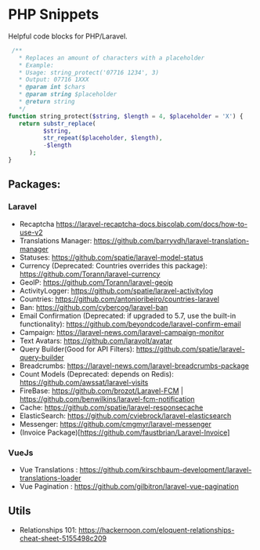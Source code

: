 # PHP Snippets

Helpful code blocks for PHP/Laravel.

```php
 /**
   * Replaces an amount of characters with a placeholder
   * Example: 
   * Usage: string_protect('07716 1234', 3)
   * Output: 07716 1XXX
   * @param int $chars
   * @param string $placeholder
   * @return string
   */
function string_protect($string, $length = 4, $placeholder = 'X') {
   return substr_replace(
          $string,
          str_repeat($placeholder, $length),
          -$length
      ); 
}
```

## Packages:
### Laravel
- Recaptcha https://laravel-recaptcha-docs.biscolab.com/docs/how-to-use-v2
- Translations Manager: https://github.com/barryvdh/laravel-translation-manager
- Statuses: https://github.com/spatie/laravel-model-status
- Currency (Deprecated: Countries overrides this package): https://github.com/Torann/laravel-currency
- GeoIP: https://github.com/Torann/laravel-geoip
- ActivityLogger: https://github.com/spatie/laravel-activitylog
- Countries: https://github.com/antonioribeiro/countries-laravel
- Ban: https://github.com/cybercog/laravel-ban
- Email Confirmation (Deprecated: if upgraded to 5.7, use the built-in functionality): https://github.com/beyondcode/laravel-confirm-email
- Campaign: https://laravel-news.com/laravel-campaign-monitor
- Text Avatars: https://github.com/laravolt/avatar
- Query Builder(Good for API Filters): https://github.com/spatie/laravel-query-builder
- Breadcrumbs: https://laravel-news.com/laravel-breadcrumbs-package
- Count Models (Deprecated: depends on Redis): https://github.com/awssat/laravel-visits
- FireBase: https://github.com/brozot/Laravel-FCM | https://github.com/benwilkins/laravel-fcm-notification
- Cache: https://github.com/spatie/laravel-responsecache
- ElasticSearch: https://github.com/cviebrock/laravel-elasticsearch
- Messenger: https://github.com/cmgmyr/laravel-messenger
- (Invoice Package)[https://github.com/faustbrian/Laravel-Invoice]

### VueJs
- Vue Translations : https://github.com/kirschbaum-development/laravel-translations-loader
- Vue Pagination : https://github.com/gilbitron/laravel-vue-pagination

## Utils
 - Relationships 101: https://hackernoon.com/eloquent-relationships-cheat-sheet-5155498c209
